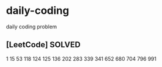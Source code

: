 # daily-coding
daily coding problem

## [LeetCode] SOLVED
1 15 53 118 124 125 136 202 283 339 341 652 680 704 796 991